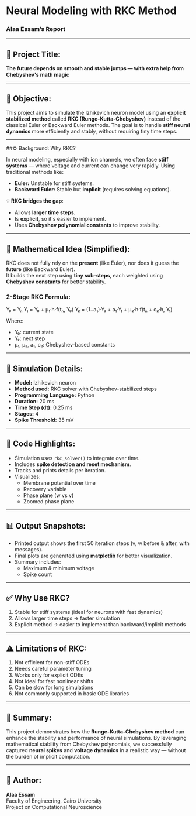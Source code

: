 # Neural Modeling with RKC Method  
### Alaa Essam’s Report  

---

## 🧠 Project Title:
**The future depends on smooth and stable jumps — with extra help from Chebyshev's math magic**

---

## 📌 Objective:

This project aims to simulate the Izhikevich neuron model using an **explicit stabilized method** called **RKC (Runge-Kutta-Chebyshev)** instead of the classical Euler or Backward Euler methods. The goal is to handle **stiff neural dynamics** more efficiently and stably, without requiring tiny time steps.

---

##⚙️ Background: Why RKC?

In neural modeling, especially with ion channels, we often face **stiff systems** — where voltage and current can change very rapidly. Using traditional methods like:
- **Euler:** Unstable for stiff systems.
- **Backward Euler:** Stable but **implicit** (requires solving equations).

💡 **RKC bridges the gap**:
- Allows **larger time steps**.
- Is **explicit**, so it's easier to implement.
- Uses **Chebyshev polynomial constants** to improve stability.

---

## 🧮 Mathematical Idea (Simplified):

RKC does not fully rely on the **present** (like Euler), nor does it guess the **future** (like Backward Euler).  
It builds the next step using **tiny sub-steps**, each weighted using **Chebyshev constants** for better stability.

### 2-Stage RKC Formula:
Y₀ = Yₙ
Y₁ = Y₀ + μ₁·h·f(tₙ, Y₀)
Y₂ = (1−a₁)·Y₀ + a₁·Y₁ + μ₂·h·f(tₙ + c₂·h, Y₁)


Where:
- Y₀: current state
- Y₂: next step
- μ₁, μ₂, a₁, c₂: Chebyshev-based constants

---

## 🧪 Simulation Details:

- **Model:** Izhikevich neuron
- **Method used:** RKC solver with Chebyshev-stabilized steps
- **Programming Language:** Python
- **Duration:** 20 ms
- **Time Step (dt):** 0.25 ms
- **Stages:** 4
- **Spike Threshold:** 35 mV

---

## 🧾 Code Highlights:

- Simulation uses `rkc_solver()` to integrate over time.
- Includes **spike detection and reset mechanism**.
- Tracks and prints details per iteration.
- Visualizes:
  - Membrane potential over time
  - Recovery variable
  - Phase plane (w vs v)
  - Zoomed phase plane

---

## 📊 Output Snapshots:
- Printed output shows the first 50 iteration steps (v, w before & after, with messages).
- Final plots are generated using **matplotlib** for better visualization.
- Summary includes:
  - Maximum & minimum voltage
  - Spike count

---

## ✅ Why Use RKC?

1. Stable for stiff systems (ideal for neurons with fast dynamics)
2. Allows larger time steps → faster simulation
3. Explicit method → easier to implement than backward/implicit methods

---

## ⚠️ Limitations of RKC:

1. Not efficient for non-stiff ODEs
2. Needs careful parameter tuning
3. Works only for explicit ODEs
4. Not ideal for fast nonlinear shifts
5. Can be slow for long simulations
6. Not commonly supported in basic ODE libraries

---

## 📌 Summary:

This project demonstrates how the **Runge-Kutta-Chebyshev method** can enhance the stability and performance of neural simulations. By leveraging mathematical stability from Chebyshev polynomials, we successfully captured **neural spikes** and **voltage dynamics** in a realistic way — without the burden of implicit computation.

---

## 🧠 Author:
**Alaa Essam**  
Faculty of Engineering, Cairo University  
Project on Computational Neuroscience  
